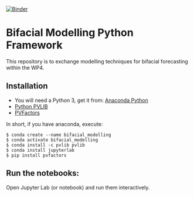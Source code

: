 [![Binder](https://mybinder.org/badge_logo.svg)](https://mybinder.org/v2/gh/tcapelle/bifacial_modelling/master)


# Bifacial Modelling Python Framework

This repository is to exchange modelling techniques for bifacial forecasting within the WP4.

## Installation

- You will need a Python 3, get it from: [Anaconda Python](https://www.anaconda.com/what-is-anaconda/)
- [Python PVLIB](https://pvlib-python.readthedocs.io/en/latest/installation.html)
- [PVFactors](https://sunpower.github.io/pvfactors/installation/index.html)

In short, if you have anaconda, execute:
```
$ conda create --name bifacial_modelling
$ conda activate bifacial_modelling
$ conda install -c pvlib pvlib
$ conda install jupyterlab
$ pip install pvfactors

```

## Run the notebooks:

Open Jupyter Lab (or notebook) and run them interactively.


